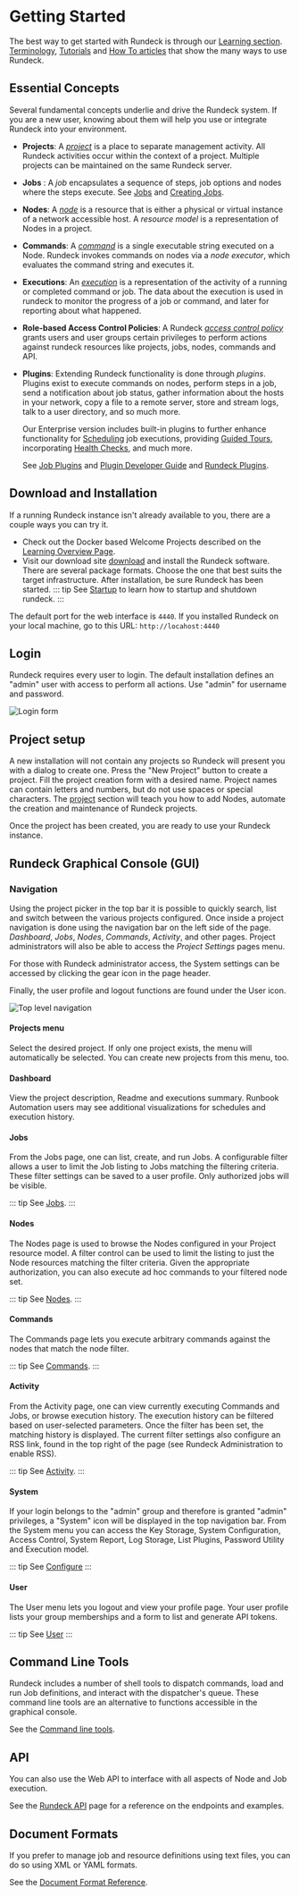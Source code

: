 # Getting Started

The best way to get started with Rundeck is through our [Learning section](/learning/index.md).  
[Terminology](/learning/tutorial/terminology), [Tutorials](/learning/tutorial/preparing) and
[How To articles](/learning/how-to/overview) that show the many ways to use Rundeck.

## Essential Concepts

Several fundamental concepts underlie and drive the Rundeck system.
If you are a new user, knowing about them will
help you use or integrate Rundeck into your environment.

- **Projects**: A _[project](/manual/projects/index.md)_ is a place to separate management activity.
  All Rundeck activities occur within the context of a project.
  Multiple projects can be maintained on the same Rundeck server.
- **Jobs** : A _job_ encapsulates a sequence of steps, job options and nodes where the steps execute. See [Jobs](/manual/jobs/index.md) and [Creating Jobs](/manual/jobs/creating-jobs.md).
- **Nodes**: A _[node](/manual/05-nodes.md)_ is a resource that is either a physical or virtual instance
  of a network accessible host.
  A _resource model_ is a representation of Nodes in a project.
- **Commands**: A _[command](/manual/06-commands.md)_ is a single executable string executed on a Node.
  Rundeck invokes commands on nodes via a _node executor_,
  which evaluates the command string and executes it.
- **Executions**: An _[execution](/manual/07-executions.md)_ is a representation of the activity of a running or completed
  command or job. The data about the execution is used in rundeck to monitor
  the progress of a job or command, and later for reporting about what happened.
- **Role-based Access Control Policies**: A Rundeck _[access control policy](/administration/security/authorization.md)_ grants users
    and user groups certain privileges to perform actions against rundeck resources
    like projects, jobs, nodes, commands and API.
- **Plugins**: Extending Rundeck functionality is done through _plugins_. Plugins exist
  to execute commands on nodes, perform steps in a job,
  send a notification about job status, gather
  information about the hosts in your network, copy a file to a remote
  server, store and stream logs, talk to a user directory, and so much more.

  Our Enterprise version includes built-in plugins to further enhance functionality for [Scheduling](schedules/project-schedules.md) job executions, providing [Guided Tours](tour-manager.md), incorporating [Health Checks](healthchecks.md), and much more.

  See [Job Plugins](/manual/jobs/job-plugins/index.md) and [Plugin Developer Guide](/developer/index.md) and [Rundeck Plugins](/manual/plugins/index.md).

## Download and Installation

If a running Rundeck instance isn't already available to you,
there are a couple ways you can try it.

- Check out the Docker based Welcome Projects described on the [Learning Overview Page](/learning/index.md).
- Visit our download site [download](http://rundeck.org/downloads.html) and
  install the Rundeck software. There are several package formats.
  Choose the one that best suits the target infrastructure.
  After installation, be sure Rundeck has been started.
  ::: tip
  See [Startup](/administration/maintenance/startup.md) to learn how to  startup and shutdown rundeck.
  :::

The default port for the web interface is `4440`. If you
installed Rundeck on your local machine, go to this URL: `http://locahost:4440`

## Login

Rundeck requires every user to login. The default installation
defines an "admin" user with access to perform all actions.
Use "admin" for username and password.

![Login form](/assets/img/fig0202.png)

## Project setup

A new installation will not contain any projects so Rundeck will present
you with a dialog to create one. Press the "New Project" button to create
a project.
Fill the project creation form with a desired name. Project names can
contain letters and numbers, but do not use spaces or special characters.
The [project](/manual/projects/index.md)
section
will teach you how to add Nodes, automate the creation and maintenance of
Rundeck projects.

Once the project has been created, you are ready to use your Rundeck instance.

## Rundeck Graphical Console (GUI)

### Navigation

Using the project picker in the top bar it is possible to quickly search, list and switch between the various projects configured.
Once inside a project navigation is done using the navigation bar on the left side of the page.
 _Dashboard_, _Jobs_, _Nodes_, _Commands_, _Activity_, and other pages.
Project administrators will also be able to access the _Project Settings_ pages menu.

For those with Rundeck administrator access, the System settings can be accessed by clicking the gear icon in the page header.

Finally, the user profile and logout functions are found under the User icon.

![Top level navigation](/assets/img/fig0201.png)

#### Projects menu

Select the desired project. If only one project exists, the menu will
automatically be selected. You can create new projects from
this menu, too.

#### Dashboard

View the project description, Readme and executions summary.
Runbook Automation users may see additional visualizations for schedules and execution history.

#### Jobs

From the Jobs page, one can list, create, and run Jobs. A
configurable filter allows a user to limit the Job listing to
Jobs matching the filtering criteria. These filter settings can be
saved to a user profile. Only authorized jobs will be visible.

::: tip
See [Jobs](/manual/jobs/index.md).
:::

#### Nodes

The Nodes page is used to browse the Nodes configured in your
Project resource model. A filter control can be used to
limit the listing to just the Node resources
matching the filter criteria. Given the appropriate authorization,
you can also execute ad hoc commands to your filtered node set.

::: tip
See [Nodes](/manual/05-nodes.md).
:::

#### Commands

The Commands page lets you execute arbitrary commands against the
nodes that match the node filter.

::: tip
See [Commands](/manual/06-commands.md).
:::

#### Activity

From the Activity page, one can view currently executing Commands
and Jobs, or browse execution history. The execution
history can be filtered based on user-selected parameters. Once the
filter has been set, the matching history is displayed. The current
filter settings also configure an RSS link, found in the top right of
the page (see Rundeck Administration to enable RSS).

::: tip
See [Activity](/manual/08-activity.md).
:::

#### System

If your login belongs to the "admin" group and therefore is granted
"admin" privileges, a "System" icon will be displayed in
the top navigation bar.
From the System menu you can access the Key Storage,
System Configuration, Access Control, System Report, Log Storage,
List Plugins, Password Utility and Execution model.

::: tip
See [Configure](/manual/system-configs.md)
:::

#### User

The User menu lets you logout and view your profile page.
Your user profile lists your group memberships and a form to list
and generate API tokens.

::: tip
See [User](/manual/10-user.md)
:::

## Command Line Tools

Rundeck includes a number of shell tools to dispatch commands, load
and run Job definitions, and interact with the dispatcher's queue. These
command line tools are an alternative to functions accessible in the
graphical console.

See the [Command line tools](/manual/command-line-tools/index.md).

## API

You can also use the Web API to interface with all aspects of Node
and Job execution.

See the [Rundeck API](/api/index.md) page for a reference on the
endpoints and examples.

## Document Formats

If you prefer to manage job and resource definitions using text files,
you can do so using XML or YAML formats.

See the [Document Format Reference](/manual/document-format-reference/index.md).
